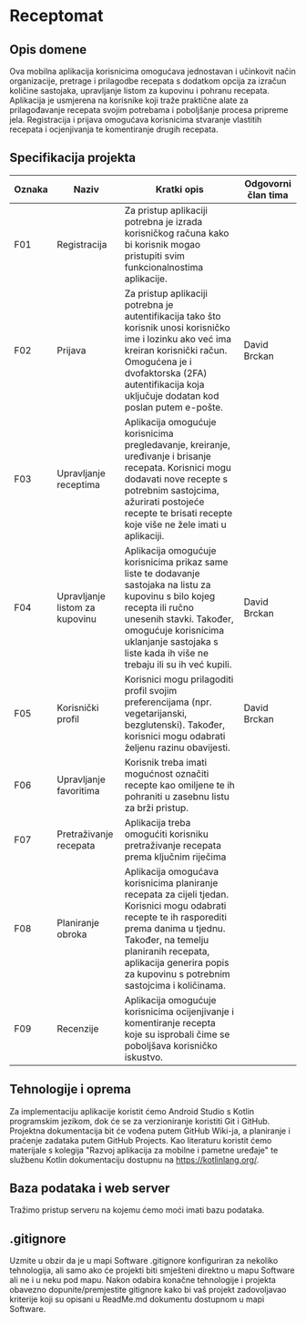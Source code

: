 # Receptomat

## Opis domene
Ova mobilna aplikacija korisnicima omogućava jednostavan i učinkovit način organizacije, pretrage i prilagodbe recepata s dodatkom opcija za izračun količine sastojaka, upravljanje listom za kupovinu i pohranu recepata. Aplikacija je usmjerena na korisnike koji traže praktične alate za prilagođavanje recepata svojim potrebama i poboljšanje procesa pripreme jela. Registracija i prijava omogućava korisnicima stvaranje vlastitih recepata i ocjenjivanja te komentiranje drugih recepata.

## Specifikacija projekta

Oznaka | Naziv | Kratki opis | Odgovorni član tima
------ | ----- | ----------- | -------------------
F01 | Registracija | Za pristup aplikaciji potrebna je izrada korisničkog računa kako bi korisnik mogao pristupiti svim funkcionalnostima aplikacije. | 
F02 | Prijava | Za pristup aplikaciji potrebna je autentifikacija tako što korisnik unosi korisničko ime i lozinku ako već ima kreiran korisnički račun. Omogućena je i dvofaktorska (2FA) autentifikacija koja uključuje dodatan kod poslan putem e-pošte. | David Brckan
F03 | Upravljanje receptima |Aplikacija omogućuje korisnicima pregledavanje, kreiranje, uređivanje i brisanje recepata. Korisnici mogu dodavati nove recepte s potrebnim sastojcima, ažurirati postojeće recepte te brisati recepte koje više ne žele imati u aplikaciji. | 
F04 | Upravljanje listom za kupovinu | Aplikacija omogućuje korisnicima prikaz same liste te dodavanje sastojaka na listu za kupovinu s bilo kojeg recepta ili ručno unesenih stavki. Također, omogućuje korisnicima uklanjanje sastojaka s liste kada ih više ne trebaju ili su ih već kupili. | David Brckan
F05 | Korisnički profil | Korisnici mogu prilagoditi profil svojim preferencijama (npr. vegetarijanski, bezglutenski). Također, korisnici mogu odabrati željenu razinu obavijesti. | David Brckan
F06 | Upravljanje favoritima | Korisnik treba imati mogućnost označiti recepte kao omiljene te ih pohraniti u zasebnu listu za brži pristup. |
F07 | Pretraživanje recepata | Aplikacija treba omogućiti korisniku pretraživanje recepata prema ključnim riječima | 
F08 | Planiranje obroka | Aplikacija omogućava korisnicima planiranje recepata za cijeli tjedan. Korisnici mogu odabrati recepte te ih rasporediti prema danima u tjednu. Također, na temelju planiranih recepata, aplikacija generira popis za kupovinu s potrebnim sastojcima i količinama. | 
F09 | Recenzije | Aplikacija omogućuje korisnicima ocijenjivanje i komentiranje recepta koje su isprobali čime se poboljšava korisničko iskustvo. | 

## Tehnologije i oprema
Za implementaciju aplikacije koristit ćemo Android Studio s Kotlin programskim jezikom, dok će se za verzioniranje koristiti Git i GitHub. Projektna dokumentacija bit će vođena putem GitHub Wiki-ja, a planiranje i praćenje zadataka putem GitHub Projects. Kao literaturu koristit ćemo materijale s kolegija "Razvoj aplikacija za mobilne i pametne uređaje" te službenu Kotlin dokumentaciju dostupnu na https://kotlinlang.org/.

## Baza podataka i web server
Tražimo pristup serveru na kojemu ćemo moći imati bazu podataka.

## .gitignore
Uzmite u obzir da je u mapi Software .gitignore konfiguriran za nekoliko tehnologija, ali samo ako će projekti biti smješteni direktno u mapu Software ali ne i u neku pod mapu. Nakon odabira konačne tehnologije i projekta obavezno dopunite/premjestite gitignore kako bi vaš projekt zadovoljavao kriterije koji su opisani u ReadMe.md dokumentu dostupnom u mapi Software.

